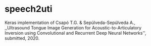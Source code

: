 # speech2uti

Keras implementation of Csapó T.G. & Sepúlveda-Sepúlveda A., ,,Ultrasound Tongue Image Generation for Acoustic-to-Articulatory Inversion using Convolutional and Recurrent Deep Neural Networks'', submitted, 2020.
